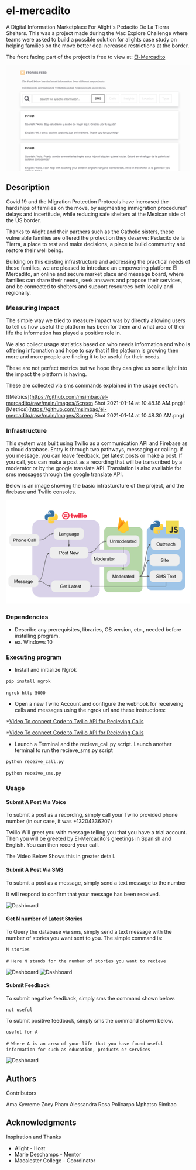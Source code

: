 # el-mercadito
A Digital Information Marketplace For Alight's Pedacito De La Tierra Shelters. This was a project made during the Mac Explore Challenge where teams were asked to build a possible solution for alights case study on helping families on the move better deal ncreased restrictions at the border.

The front facing part of the project is free to view at: [El-Mercadito](https://el-mercadito.glitch.me/)

![Dashboard](https://github.com/msimbao/el-mercadito/raw/main/Images/3.png)

## Description

Covid 19 and the Migration Protection Protocols have increased the hardships of families on the move, by augmenting immigration procedures’ delays and incertitude, while reducing safe shelters at the Mexican side of the US border.

Thanks to Alight and their partners such as the Catholic sisters, these vulnerable families are offered the protection they deserve: Pedacito de la Tierra, a place to rest and make decisions, a place to build community and restore their well being.

Building on this existing infrastructure and addressing the practical needs of these families, we are pleased to introduce an empowering platform: El Mercadito, an online and secure market place and message board, where families can share their needs, seek answers and propose their services, and be connected to shelters and support resources both locally and regionally.


### Measuring Impact

The simple way we tried to measure impact was by directly allowing users to tell us how useful the platform has been for them and what area of their life the information has played a positive role in.

We also collect usage statistics based on who needs information and who is offering information and hope to say that if the platform is growing then more and more people are finding it to be useful for their needs.

These are not perfect metrics but we hope they can give us some light into the impact the platform is having.

These are collected via sms commands explained in the usage section.

![Metrics](https://github.com/msimbao/el-mercadito/raw/main/Images/Screen Shot 2021-01-14 at 10.48.18 AM.png)
![Metrics](https://github.com/msimbao/el-mercadito/raw/main/Images/Screen Shot 2021-01-14 at 10.48.30 AM.png)

### Infrastructure

This system was built using Twilio as a communication API and Firebase as a cloud database. Entry is through two pathways, messaging or calling. if you message, you can leave feedback, get latest posts or make a post. If you call, you can make a post as a recording that will be transcribed by a moderator or by the google translate API. Translation is also available for sms messages through the google translate API. 

Below is an image showing the basic infrasturcture of the project, and the firebase and Twilio consoles.

![Dashboard](https://github.com/msimbao/el-mercadito/raw/main/Images/8.png)

### Dependencies

* Describe any prerequisites, libraries, OS version, etc., needed before installing program.
* ex. Windows 10

### Executing program

* Install and initialize Ngrok

```
pip install ngrok

ngrok http 5000
```

* Open a new Twilio Account and configure the webhook for receiveing calls and messages using the ngrok url and these instructions:

*[Video To connect Code to Twilio API for Recieving Calls](https://www.youtube.com/watch?v=-AChTCBoTUM)

*[Video To connect Code to Twilio API for Recieving Calls](https://www.youtube.com/watch?time_continue=102&v=cZeCz_QOoXw&feature=emb_title)

* Launch a Terminal and the recieve_call.py script. Launch another terminal to run the recieve_sms.py script

```
python receive_call.py

python receive_sms.py
```

### Usage

#### Submit A Post Via Voice

To submit a post as a recording, simply call your Twilio provided phone number (in our case, it was +13204336207)

Twilio Will greet you with message telling you that you have a trial account. Then you will be greeted by El-Mercadito's greetings in Spanish and English. You can then record your call. 

The Video Below Shows this in greater detail.

#### Submit A Post Via SMS

To submit a post as a message, simply send a text message to the number

It will respond to confirm that your message has been received.

![Dashboard](https://github.com/msimbao/el-mercadito/raw/main/Images/4.png)

#### Get N number of Latest Stories

To Query the database via sms, simply send a text message with the number of stories you want sent to you. The simple command is:

```
N stories

# Here N stands for the number of stories you want to recieve
```
![Dashboard](https://github.com/msimbao/el-mercadito/raw/main/Images/5.png)
![Dashboard](https://github.com/msimbao/el-mercadito/raw/main/Images/6.png)

#### Submit Feedback

To submit negative feedback, simply sms the command shown below.

```
not useful

```

To submit positive feedback, simply sms the command shown below.

```
useful for A

# Where A is an area of your life that you have found useful information for such as education, products or services 
```

![Dashboard](https://github.com/msimbao/el-mercadito/raw/main/Images/7.png)

## Authors

Contributors 

Ama Kyereme 
Zoey Pham
Alessandra Rosa Policarpo
Mphatso Simbao

## Acknowledgments

Inspiration and Thanks

* Alight - Host
* Marie Deschamps - Mentor
* Macalester College - Coordinator

